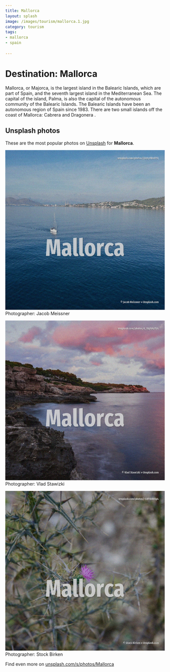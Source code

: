 ```yaml
---
title: Mallorca
layout: splash
image: /images/tourism/mallorca.1.jpg
category: tourism
tags:
- mallorca
- spain

---
```

# Destination: Mallorca

Mallorca, or Majorca, is the largest island in the Balearic Islands, which are part of Spain, and  the seventh largest island in the Mediterranean Sea.  The capital of the island, Palma, is also the capital of the autonomous community of the Balearic  Islands. The Balearic Islands have been an autonomous region of Spain since 1983. There are two small islands off the coast of Mallorca: Cabrera  and Dragonera . 

 
## Unsplash photos
These are the most popular photos on [Unsplash](https://unsplash.com) for **Mallorca**.
 
![Mallorca](/images/tourism/mallorca.1.jpg)
Photographer:  Jacob Meissner
 
![Mallorca](/images/tourism/mallorca.2.jpg)
Photographer:  Vlad Stawizki
 
![Mallorca](/images/tourism/mallorca.3.jpg)
Photographer:  Stock Birken
 
Find even more on [unsplash.com/s/photos/Mallorca](https://unsplash.com/s/photos/Mallorca)
 
